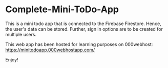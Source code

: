 # Complete-Mini-ToDo-App
This is a mini todo app that is connected to the Firebase Firestore. Hence, the user's data can be stored. Further, sign in options are to be created for multiple users.

This web app has been hosted for learning purposes on 000webhost:
https://minitodoapp.000webhostapp.com/

Enjoy!
